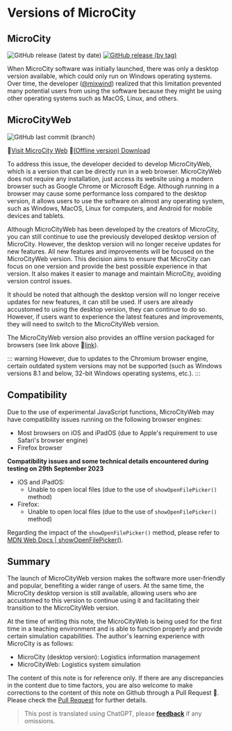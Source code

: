 # Versions of MicroCity
## MicroCity
![GitHub release (latest by date)](https://img.shields.io/github/v/release/microcity/Desktop) [![GitHub release (by tag)](https://img.shields.io/github/downloads/microcity/Desktop/latest/total)](https://github.com/microcity/Desktop/releases/latest)

When MicroCity software was initially launched, there was only a desktop version available, which could only run on Windows operating systems. Over time, the developer ([@mixwind](https://github.com/sunzhuo)) realized that this limitation prevented many potential users from using the software because they might be using other operating systems such as MacOS, Linux, and others.

## MicroCityWeb
![GitHub last commit (branch)](https://img.shields.io/github/last-commit/microcity/microcity.github.io/master)

🎯[Visit MicroCity Web](https://microcityweb.gitee.io) 📍[(Offline version) Download](https://gitee.com/microcityweb/microcityweb/releases/latest)

To address this issue, the developer decided to develop MicroCityWeb, which is a version that can be directly run in a web browser. MicroCityWeb does not require any installation, just access its website using a modern browser such as Google Chrome or Microsoft Edge. Although running in a browser may cause some performance loss compared to the desktop version, it allows users to use the software on almost any operating system, such as Windows, MacOS, Linux for computers, and Android for mobile devices and tablets.

Although MicroCityWeb has been developed by the creators of MicroCity, you can still continue to use the previously developed desktop version of MicroCity. However, the desktop version will no longer receive updates for new features. All new features and improvements will be focused on the MicroCityWeb version. This decision aims to ensure that MicroCity can focus on one version and provide the best possible experience in that version. It also makes it easier to manage and maintain MicroCity, avoiding version control issues.

It should be noted that although the desktop version will no longer receive updates for new features, it can still be used. If users are already accustomed to using the desktop version, they can continue to do so. However, if users want to experience the latest features and improvements, they will need to switch to the MicroCityWeb version.

The MicroCityWeb version also provides an offline version packaged for browsers (see link above 🔗[link](#microcityweb)).

::: warning
However, due to updates to the Chromium browser engine, certain outdated system versions may not be supported (such as Windows versions 8.1 and below, 32-bit Windows operating systems, etc.).
:::

## Compatibility
Due to the use of experimental JavaScript functions, MicroCityWeb may have compatibility issues running on the following browser engines:
* Most browsers on iOS and iPadOS (due to Apple's requirement to use Safari's browser engine)
* Firefox browser

**Compatibility issues and some technical details encountered during testing on 29th September 2023**
* iOS and iPadOS:
  * Unable to open local files (due to the use of `showOpenFilePicker()` method)
* Firefox:
  * Unable to open local files (due to the use of `showOpenFilePicker()` method)

Regarding the impact of the `showOpenFilePicker()` method, please refer to [MDN Web Docs | showOpenFilePicker()](https://developer.mozilla.org/zh-CN/docs/Web/API/window/showOpenFilePicker#%E6%B5%8F%E8%A7%88%E5%99%A8%E5%85%BC%E5%AE%B9%E6%80%A7).

## Summary
The launch of MicroCityWeb version makes the software more user-friendly and popular, benefiting a wider range of users. At the same time, the MicroCity desktop version is still available, allowing users who are accustomed to this version to continue using it and facilitating their transition to the MicroCityWeb version.

At the time of writing this note, the MicroCityWeb is being used for the first time in a teaching environment and is able to function properly and provide certain simulation capabilities. The author's learning experience with MicroCity is as follows:
* MicroCity (desktop version): Logistics information management
* MicroCityWeb: Logistics system simulation

The content of this note is for reference only. If there are any discrepancies in the content due to time factors, you are also welcome to make corrections to the content of this note on Github through a Pull Request 🥳. Please check the [Pull Request](https://github.com/huuhghhgyg/MicroCityNotes/pulls) for further details.

> This post is translated using ChatGPT, please [**feedback**](https://github.com/huuhghhgyg/MicroCityNotes/issues/new) if any omissions.